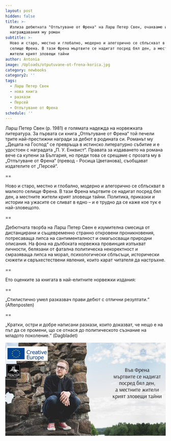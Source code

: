 ```yaml
---
layout: post
hidden: false
title: >-
  Излиза дебютната "Отпътуване от Френа" на Ларш Петер Свен, очакваме и
  награждавания му роман
subtitle: >-
  Ново и старо, местно и глобално, модерно и алегорично се сблъскват в малкото
  селище Френа. В тази Френа мъртвите се надигат посред бял ден, а местните
  жители крият зловещи тайни
author: Antonia
image: /Uploads/otputuvane-ot-frena-korica.jpg
category: newbooks
category2: ''
tags:
  - Ларш Петер Свен
  - нова книга
  - разкази
  - Персей
  - Отпътуване от Френа
schedule: ''
---
```

Ларш Петер Свен (р. 1981) е голямата надежда на норвежката литература. За първата си книга „Отпътуване от Френа“ той печели трите най-престижни награди за дебют в родината си. Романът му „Децата на Господ“ се превръща в истинско литературно събитие и е удостоен с наградата „П. У. Енквист“. Правата за издаването на романа вече са купени за България, но преди това се срещаме с прозата му в „Отпътуване от Френа“ (превод - Росица Цветанова), съобщават издателите от „Персей“.

\==

Ново и старо, местно и глобално, модерно и алегорично се сблъскват в малкото селище Френа. В тази Френа мъртвите се надигат посред бял ден, а местните жители крият зловещи тайни. Политика, приказки и истории на ужасите се сливат в едно – и е трудно да се каже кое тук е най-зловещото.

\==

Дебютната творба на Ларш Петер Свен е изумителна смесица от дистанцирани и същевременно странно откровени проникновения, потресаваща липса на сантименталност и омагьосващи природни описания. На фона на дълбоката норвежка провинция изпъкват личности, белязани от фатална политическа некоректност и смразяваща липса на морал, психологически сблъсъци, исторически сюжети и свръхестествени явления, които карат читателя да настръхне.

\==

Ето оценките за книгата в най-елитните норвежки издания:

\==

„Стилистично умел разказвач прави дебют с отлични резултати.“ (Aftenposten)

\==

„Кратки, остри и добре написани разкази, които доказват, че нещо е на път да се промени, що се отнася до политическото съзнание на младото поколение.“ (Dagbladet)

![](/Uploads/larshpetersven.jpg)
